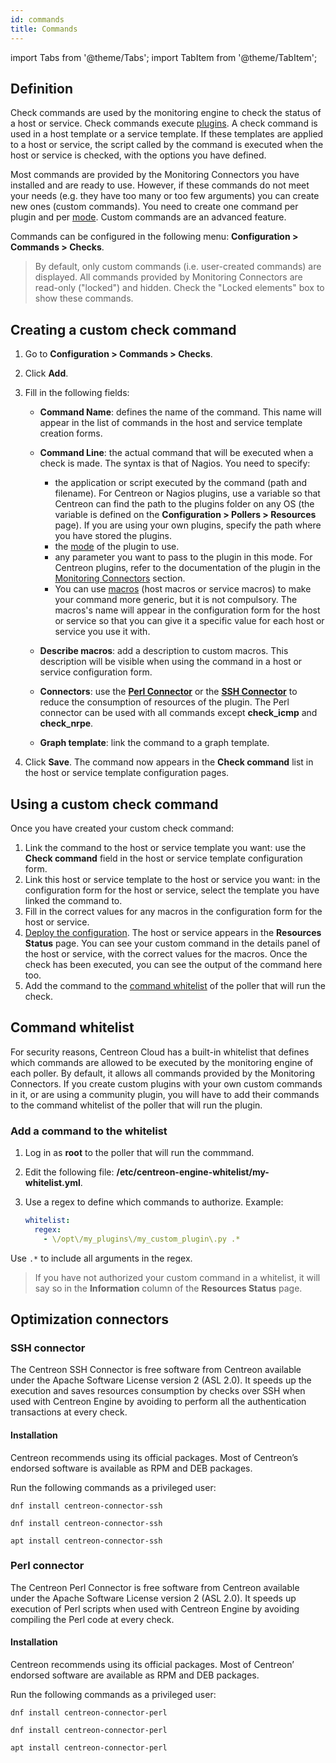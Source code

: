 ```yaml
---
id: commands
title: Commands
---
```

import Tabs from '@theme/Tabs';
import TabItem from '@theme/TabItem';

## Definition

Check commands are used by the monitoring engine to check the status of a host or service. Check commands execute [plugins](../../resources/glossary.md#plugin). A check command is used in a host template or a service template. If these templates are applied to a host or service, the script called by the command is executed when the host or service is checked, with the options you have defined.

Most commands are provided by the Monitoring Connectors you have installed and are ready to use. However, if these commands do not meet your needs (e.g. they have too many or too few arguments) you can create new ones (custom commands). You need to create one command per plugin and per [mode](../../resources/glossary.md#mode). Custom commands are an advanced feature.

Commands can be configured in the following menu: **Configuration > Commands > Checks**.

> By default, only custom commands (i.e. user-created commands) are displayed. All commands provided by Monitoring Connectors are read-only ("locked") and hidden. Check the "Locked elements" box to show these commands.

## Creating a custom check command

1. Go to **Configuration > Commands > Checks**.
2. Click **Add**.
3. Fill in the following fields:

   * **Command Name**: defines the name of the command. This name will appear in the list of commands in the host and service template creation forms.
   * **Command Line**: the actual command that will be executed when a check is made. The syntax is that of Nagios. You need to specify:

      * the application or script executed by the command (path and filename). For Centreon or Nagios plugins, use a variable so that Centreon can find the path to the plugins folder on any OS (the variable is defined on the **Configuration > Pollers > Resources** page). If you are using your own plugins, specify the path where you have stored the plugins.
      * the [mode](../../resources/glossary.md#mode) of the plugin to use.
      * any parameter you want to pass to the plugin in this mode. For Centreon plugins, refer to the documentation of the plugin in the [Monitoring Connectors](/pp/integrations/plugin-packs/getting-started/introduction) section.
      * You can use [macros](macros.md) (host macros or service macros) to make your command more generic, but it is not compulsory. The macros's name will appear in the configuration form for the host or service so that you can give it a specific value for each host or service you use it with.

   * **Describe macros**: add a description to custom macros. This description will be visible when using the command in a host or service configuration form.
   * **Connectors**: use the **[Perl Connector](#perl-connector)** or the **[SSH Connector](#ssh-connector)** to reduce the consumption of resources of the plugin. The Perl connector can be used with all commands except **check_icmp** and **check_nrpe**.
   * **Graph template**: link the command to a graph template.

4. Click **Save**. The command now appears in the **Check command** list in the host or service template configuration pages.

## Using a custom check command

Once you have created your custom check command:

1. Link the command to the host or service template you want: use the **Check command** field in the host or service template configuration form.
2. Link this host or service template to the host or service you want: in the configuration form for the host or service, select the template you have linked the command to.
3. Fill in the correct values for any macros in the configuration form for the host or service.
3. [Deploy the configuration](../monitoring-servers/deploying-a-configuration.md). The host or service appears in the **Resources Status** page. You can see your custom command in the details panel of the host or service, with the correct values for the macros. Once the check has been executed, you can see the output of the command here too.
4. Add the command to the [command whitelist](#command-whitelist) of the poller that will run the check.

## Command whitelist

For security reasons, Centreon Cloud has a built-in whitelist that defines which commands are allowed to be executed by the monitoring engine of each poller. By default, it allows all commands provided by the Monitoring Connectors. If you create custom plugins with your own custom commands in it, or are using a community plugin, you will have to add their commands to the command whitelist of the poller that will run the plugin.

### Add a command to the whitelist

1. Log in as **root** to the poller that will run the commmand.
2. Edit the following file: **/etc/centreon-engine-whitelist/my-whitelist.yml**.
3. Use a regex to define which commands to authorize. Example:

   ```yaml /etc/centreon-engine-whitelist/my_whitelist.yml
   whitelist:
     regex:
       - \/opt\/my_plugins\/my_custom_plugin\.py .*
    ```

Use `.*` to include all arguments in the regex.


> If you have not authorized your custom command in a whitelist, it will say so in the **Information** column of the **Resources Status** page.

## Optimization connectors

### SSH connector

The Centreon SSH Connector is free software from Centreon available under the Apache Software License version 2 (ASL 2.0).
It speeds up the execution and saves resources consumption by checks over SSH when used with Centreon Engine by avoiding to perform all the authentication transactions at every check.

#### Installation

Centreon recommends using its official packages. Most of Centreon’s endorsed software is available as RPM and DEB packages.

Run the following commands as a privileged user:

<Tabs groupId="sync">
<TabItem value="Alma / RHEL / Oracle Linux 8" label="Alma / RHEL / Oracle Linux 8">

``` shell
dnf install centreon-connector-ssh
```

</TabItem>
<TabItem value="Alma / RHEL / Oracle Linux 9" label="Alma / RHEL / Oracle Linux 9">

``` shell
dnf install centreon-connector-ssh
```

</TabItem>
<TabItem value="Debian 11" label="Debian 11">

``` shell
apt install centreon-connector-ssh
```

</TabItem>
</Tabs>

### Perl connector

The Centreon Perl Connector is free software from Centreon available under the Apache Software License version 2 (ASL 2.0).
It speeds up execution of Perl scripts when used with Centreon Engine by avoiding compiling the Perl code at every check.

#### Installation

Centreon recommends using its official packages. Most of Centreon’ endorsed software are available as RPM and DEB packages.

Run the following commands as a privileged user:

<Tabs groupId="sync">
<TabItem value="Alma / RHEL / Oracle Linux 8" label="Alma / RHEL / Oracle Linux 8">

``` shell
dnf install centreon-connector-perl
```

</TabItem>
<TabItem value="Alma / RHEL / Oracle Linux 9" label="Alma / RHEL / Oracle Linux 9">

``` shell
dnf install centreon-connector-perl
```

</TabItem>
<TabItem value="Debian 11" label="Debian 11">

``` shell
apt install centreon-connector-perl
```

</TabItem>
</Tabs>
